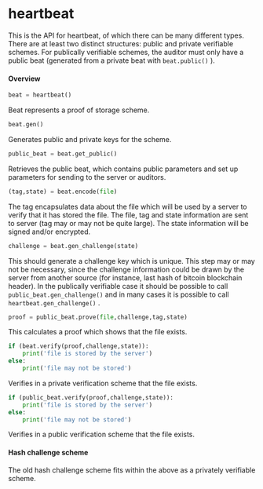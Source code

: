 heartbeat
=========

This is the API for heartbeat, of which there can be many different types.  There are at least two distinct structures: public and private verifiable schemes.  For publically verifiable schemes, the auditor must only have a public beat (generated from a private beat with `beat.public()` ).  

#### Overview

```python
beat = heartbeat()
```

Beat represents a proof of storage scheme.

```python
beat.gen()
```

Generates public and private keys for the scheme.

```python
public_beat = beat.get_public()
```

Retrieves the public beat, which contains public parameters and set up parameters for sending to the server or auditors.

```python
(tag,state) = beat.encode(file)
```

The tag encapsulates data about the file which will be used by a server to verify that it has stored the file.  The file, tag and state information are sent to server (tag may or may not be quite large).  The state information will be signed and/or encrypted.

```python
challenge = beat.gen_challenge(state)
```

This should generate a challenge key which is unique.  This step may or may not be necessary, since the challenge information could be drawn by the server from another source (for instance, last hash of bitcoin blockchain header).  In the publically verifiable case it should be possible to call `public_beat.gen_challenge()` and in many cases it is possible to call `heartbeat.gen_challenge()` .

```python
proof = public_beat.prove(file,challenge,tag,state)
```

This calculates a proof which shows that the file exists.

```python
if (beat.verify(proof,challenge,state)):
	print('file is stored by the server')
else:
	print('file may not be stored')
```

Verifies in a private verification scheme that the file exists.

```python
if (public_beat.verify(proof,challenge,state)):
	print('file is stored by the server')
else:
	print('file may not be stored')
```

Verifies in a public verification scheme that the file exists.

#### Hash challenge scheme

The old hash challenge scheme fits within the above as a privately verifiable scheme.






